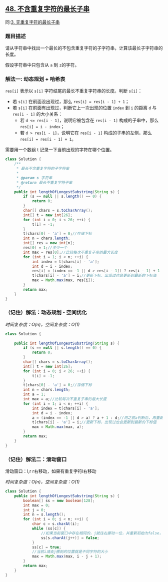 ## [48. 不含重复字符的最长子串](https://leetcode.cn/problems/zui-chang-bu-han-zhong-fu-zi-fu-de-zi-zi-fu-chuan-lcof/)
同:[3. 无重复字符的最长子串](https://leetcode.cn/problems/longest-substring-without-repeating-characters/description/)
### 题目描述

请从字符串中找出一个最长的不包含重复字符的子字符串，计算该最长子字符串的长度。

假设字符串中只包含从 `a` 到 `z`的字符。

### 解法一: 动态规划 + 哈希表

`res[i]` 表示以 `s[i]` 字符结尾的最长不重复字符串的长度。判断 `s[i]`：

- 若 `s[i]` 在前面没出现过，那么 `res[i] = res[i - 1] + 1`；
- 若 `s[i]` 在前面有出现过，判断它上一次出现的位置 `index` 到 `i` 的距离 `d` 与 `res[i - 1]` 的大小关系：
    - 若 `d <= res[i - 1]`，说明它被包含在 `res[i - 1]` 构成的子串中，那么 `res[i] = i - index`；
    - 若 `d > res[i - 1]`，说明它在 `res[i - 1]` 构成的子串的左侧，那么 `res[i] = res[i - 1] + 1`。

需要用一个数组 t 记录一下当前出现的字符在哪个位置。

```java
class Solution {
    /**
     * 最长不含重复字符的子字符串
     *
     * @param s 字符串
     * @return 最长不重复字符子串
     */
    public int lengthOfLongestSubstring(String s) {
        if (s == null || s.length() == 0) {
            return 0;
        }
        char[] chars = s.toCharArray();
        int[] t = new int[26];
        for (int i = 0; i < 26; ++i) {
            t[i] = -1;
        }
        t[chars[0] - 'a'] = 0;//存储下标
        int n = chars.length;
        int[] res = new int[n];
        res[0] = 1;//至少一个
        int max = res[0];//比较每次不重复子串的最大长度
        for (int i = 1; i < n; ++i) {
            int index = t[chars[i] - 'a'];
            int d = i - index;
            res[i] = (index == -1 || d > res[i - 1]) ? res[i - 1] + 1 : d;//没有出现过和d>res[i - 1]上次结果，都要+1
            t[chars[i] - 'a'] = i;//更新下标，出现过也会更新到最新的下标值
            max = Math.max(max, res[i]);
        }
        return max;
    }
}
```

### （记住）解法：动态规划 - 空间优化
*时间复杂度：$O(n)$，空间复杂度：$O(1)$*
```java
class Solution {
    
    public int lengthOfLongestSubstring(String s) {
        if (s == null || s.length() == 0) {
            return 0;
        }
        char[] chars = s.toCharArray();
        int[] t = new int[26];
        for (int i = 0; i < 26; ++i) {
            t[i] = -1;
        }
        t[chars[0] - 'a'] = 0;//存储下标
        int n = chars.length;
        int a = 1;
        int max = a;//比较每次不重复子串的最大长度
        for (int i = 1; i < n; ++i) {
            int index = t[chars[i] - 'a'];
            int d = i - index;
            a = (index == -1 || d > a) ? a + 1 : d;//用之前a判断后，再重新赋值给当前a
            t[chars[i] - 'a'] = i;//更新下标，出现过也会更新到最新的下标值
            max = Math.max(max, a);
        }
        return max;
    }
}
```

### （记住）解法二：滑动窗口

滑动窗口：l,r r右移动，如果有重复字符l右移动

*时间复杂度：$O(n)$，空间复杂度：$O(1)$*
```java
class Solution {
    public int lengthOfLongestSubstring(String s) {
        boolean[] ss = new boolean[128];
        int max = 0;
        int j = 0;
        int n = s.length();
        for (int i = 0; i < n; ++i) {
            char c = s.charAt(i);
            while (ss[c]) {
                //如果当前窗口中存在相同的，j就往右挪动一位，并重新初始为false，直到窗口中字符不重复
                ss[s.charAt(j++)] = false;
            }
            ss[c] = true;
            //当前i减去j挪到的位置就是不同字符的大小
            max = Math.max(max, i - j + 1);
        }
        return max;
    }
}
```